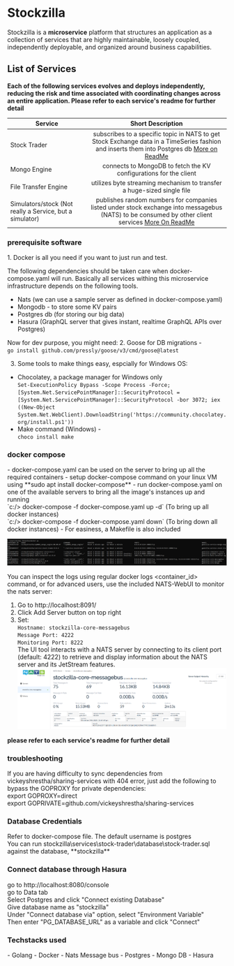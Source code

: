 <h1>Stockzilla</h1>

Stockzilla is a **microservice** platform that structures an application as a collection of services that are highly maintainable, loosely coupled, independently deployable, and organized around business capabilities.


<h2>List of Services</h2>

**Each of the following services evolves and deploys independently, reducing the risk and time associated with coordinating changes across an entire application.
Please refer to each service's readme for further detail**


| Service                                                 |                                                         Short Description                                                         | 
|---------------------------------------------------------|:---------------------------------------------------------------------------------------------------------------------------------:| 
| Stock Trader                                            |   subscribes to a specific topic in NATS to get Stock Exchange data in a TimeSeries fashion and inserts them into Postgres db [More on ReadMe](https://github.com/vickeyshrestha/stockzilla/blob/master/services/stock-trader/readme.md)  | 
| Mongo Engine                                            |                                 connects to MongoDB to fetch the KV configurations for the client                                 | 
| File Transfer Engine                                    |                              utilizes byte streaming mechanism to transfer a huge-sized single file                               |
| Simulators/stock (Not really a Service, but a simulator) | publishes random numbers for companies listed under stock exchange into messagebus (NATS) to be consumed by other client services [More On ReadMe](https://github.com/vickeyshrestha/stockzilla/blob/master/simulators/stock/readme.md) |

<h3>prerequisite software</h3>
1. Docker is all you need if you want to just run and test.

The following dependencies should be taken care when docker-compose.yaml will run. Basically all services withing this microservice infrastructure depends on the following tools.
* Nats (we can use a sample server as defined in docker-compose.yaml)
* Mongodb - to store some KV pairs
* Postgres db (for storing our big data)
* Hasura (GraphQL server that gives instant, realtime GraphQL APIs over Postgres)

Now for dev purpose, you might need:
2. Goose for DB migrations - 
<br>`go install github.com/pressly/goose/v3/cmd/goose@latest`


3. Some tools to make things easy, espcially for Windows OS:
* Chocolatey, a package manager for Windows only 
<br> `Set-ExecutionPolicy Bypass -Scope Process -Force; [System.Net.ServicePointManager]::SecurityProtocol = [System.Net.ServicePointManager]::SecurityProtocol -bor 3072; iex ((New-Object System.Net.WebClient).DownloadString('https://community.chocolatey.org/install.ps1'))`
* Make command (Windows) - 
<br>`choco install make`

<h3>docker compose</h3>
- docker-compose.yaml can be used on the server to bring up all the required containers 
- setup docker-compose command on your linux VM using **sudo apt  install docker-compose**
- run docker-compose.yaml on one of the available servers to bring all the image's instances up and running
<br> `c:/> docker-compose -f docker-compose.yaml up -d` (To bring up all docker instances)
<br> `c:/> docker-compose -f docker-compose.yaml down` (To bring down all docker instances)
- For easiness, a Makefile is also included
  
![img.png](img.png)

You can inspect the logs using regular docker logs <container_id> command, or for advanced users, use the included NATS-WebUI to monitor the nats server:
1. Go to http://localhost:8091/
2. Click Add Server button on top right
3. Set:
 <br>   `Hostname: stockzilla-core-messagebus`
 <br>   `Message Port: 4222`
 <br>   `Monitoring Port: 8222`
 <br> The UI tool interacts with a NATS server by connecting to its client port (default: 4222) to retrieve and display information about the NATS server and its JetStream features.
 <br> ![img2.png](img2.png)

**please refer to each service's readme for further detail**

<h3>troubleshooting</h3>
If you are having difficulty to sync dependencies from vickeyshrestha/sharing-services with 404 error, just add the following to bypass the GOPROXY for private dependencies:
<br> export GOPROXY=direct
<br> export GOPRIVATE=github.com/vickeyshrestha/sharing-services

<h3>Database Credentials</h3>
Refer to docker-compose file. The default username is postgres
<br> You can run stockzilla\services\stock-trader\database\stock-trader.sql against the database, **stockzilla**

<h3>Connect database through Hasura</h3>
go to http://localhost:8080/console
<br> go to Data tab
<br> Select Postgres and click "Connect existing Database"
<br> Give database name as "stockzilla"
<br> Under "Connect database via" option, select "Environment Variable"
<br> Then enter "PG_DATABASE_URL" as a variable and click "Connect"

<h3>Techstacks used</h3>
- Golang
- Docker
- Nats Message bus
- Postgres
- Mongo DB
- Hasura
